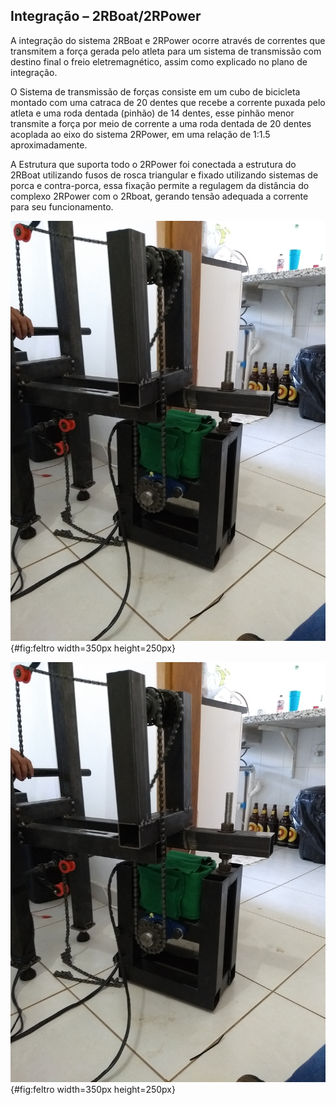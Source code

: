 ## Integração – 2RBoat/2RPower

A integração do sistema 2RBoat e 2RPower ocorre através de correntes que transmitem a força gerada pelo atleta para um sistema de transmissão com destino final o freio eletremagnético, assim como explicado no plano de integração. 

O Sistema de transmissão de forças consiste em um cubo de bicicleta montado com uma catraca de 20 dentes que recebe a corrente puxada pelo atleta e uma roda dentada (pinhão) de 14 dentes, esse pinhão menor  transmite a força por meio de corrente a uma roda dentada de 20 dentes acoplada ao eixo do sistema 2RPower, em uma relação de 1:1.5 aproximadamente.
 
A Estrutura que suporta todo o 2RPower foi conectada a estrutura do 2RBoat utilizando fusos de rosca triangular e fixado utilizando sistemas de porca e contra-porca, essa fixação permite a regulagem da distância do complexo 2RPower com o 2Rboat, gerando tensão adequada a corrente para seu funcionamento. 

![Integração 2RBoat com 2RPower.^[Fonte: Do_autor]](imagens/2RBoat2RPower.jpg){#fig:feltro width=350px height=250px}

![Comparação entre freio eletromagnético com freio de carro.^[Fonte: Do_autor]](imagens/2RBoat2RPower.jpg){#fig:feltro width=350px height=250px}
